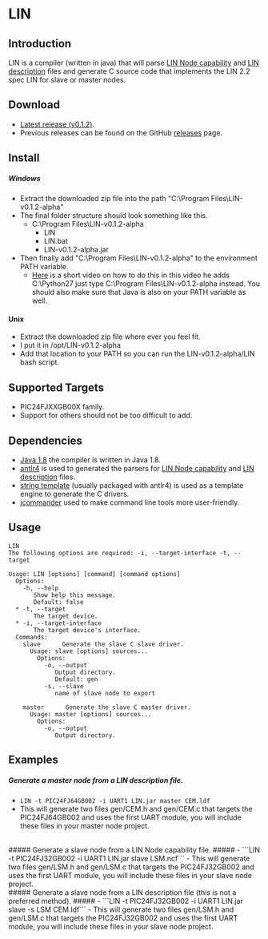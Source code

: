 # LIN

## Introduction ##
LIN is a compiler (written in java) that will parse [LIN Node capability](http://www.cs-group.de/fileadmin/media/Documents/LIN_Specification_Package_2.2A.pdf#page=164) and [LIN description](http://www.cs-group.de/fileadmin/media/Documents/LIN_Specification_Package_2.2A.pdf#page=175) files and generate C source code that implements the LIN 2.2 spec LIN for slave or master nodes.

## Download ##
- [Latest release (v0.1.2)](https://github.com/PersonalTransport/LIN/releases/download/v0.1.2-alpha/LIN-v0.1.2-alpha-install.zip).
- Previous releases can be found on the GitHub [releases](https://github.com/PersonalTransport/LIN/releases) page.

## Install ##
##### Windows #####
 - Extract the downloaded zip file into the path "C:\Program Files\LIN-v0.1.2-alpha"
  - The final folder structure should look something like this.
    * C:\Program Files\LIN-v0.1.2-alpha
      * LIN
      * LIN.bat
      * LIN-v0.1.2-alpha.jar
  - Then finally add "C:\Program Files\LIN-v0.1.2-alpha" to the environment PATH variable.
    - [Here](https://youtu.be/dU_ca27EGT8?t=98) is a short video on how to do this in this video he adds C:\Python27 just type C:\Program Files\LIN-v0.1.2-alpha instead. You should also make sure that Java is also on your PATH variable as well.

#### Unix ####
 - Extract the downloaded zip file where ever you feel fit.
  - I put it in /opt/LIN-v0.1.2-alpha
 - Add that location to your PATH so you can run the LIN-v0.1.2-alpha/LIN bash script.

## Supported Targets ##
- PIC24FJXXGB00X family.
- Support for others should not be too difficult to add.

## Dependencies ##
- [Java 1.8](https://www.oracle.com/java/index.html) the compiler is written in Java 1.8.
- [antlr4](http://www.antlr.org/) is used to generated the parsers for [LIN Node capability](http://www.cs-group.de/fileadmin/media/Documents/LIN_Specification_Package_2.2A.pdf#page=164) and [LIN description](http://www.cs-group.de/fileadmin/media/Documents/LIN_Specification_Package_2.2A.pdf#page=175) files.
- [string template](http://www.stringtemplate.org/) (usually packaged with antlr4) is used as a template engine to generate the C drivers.
- [jcommander](http://jcommander.org/) used to make command line tools more user-friendly.


## Usage ##
```
LIN
The following options are required: -i, --target-interface -t, --target

Usage: LIN [options] [command] [command options]
  Options:
    -h, --help
       Show help this message.
       Default: false
  * -t, --target
       The target device.
  * -i, --target-interface
       The target device's interface.
  Commands:
    slave      Generate the slave C slave driver.
      Usage: slave [options] sources...
        Options:
          -o, --output
             Output directory.
             Default: gen
          -s, --slave
             name of slave node to export

    master      Generate the slave C master driver.
      Usage: master [options] sources...
        Options:
          -o, --output
             Output directory.
```

## Examples ##
##### Generate a master node from a LIN description file. #####
  - ```LIN -t PIC24FJ64GB002 -i UART1 LIN.jar master CEM.ldf```
  - This will generate two files gen/CEM.h and gen/CEM.c that targets the PIC24FJ64GB002 and uses the first UART module, you will include these files in your master node project.

</br>
##### Generate a slave node from a LIN Node capability file. #####
 - ```LIN -t PIC24FJ32GB002 -i UART1 LIN.jar slave LSM.ncf```
 - This will generate two files gen/LSM.h and gen/LSM.c that targets the PIC24FJ32GB002 and uses the first UART module, you will include these files in your slave node project.

</br>
##### Generate a slave node from a LIN description file (this is not a preferred method). #####
  - ```LIN -t PIC24FJ32GB002 -i UART1 LIN.jar slave -s LSM CEM.ldf```
  - This will generate two files gen/LSM.h and gen/LSM.c that targets the PIC24FJ32GB002 and uses the first UART module, you will include these files in your slave node project.
